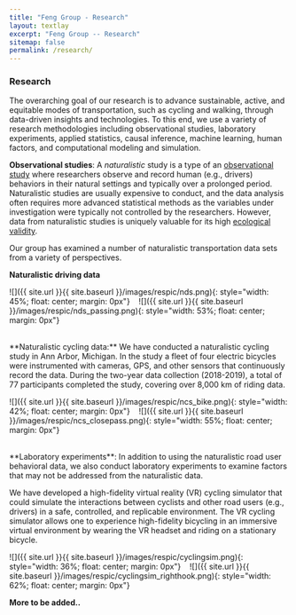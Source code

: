 ```yaml
---
title: "Feng Group - Research"
layout: textlay
excerpt: "Feng Group -- Research"
sitemap: false
permalink: /research/
---
```


### Research

The overarching goal of our research is to advance sustainable, active, and equitable modes of transportation, such as cycling and walking, through data-driven insights and technologies.
To this end, we use a variety of research methodologies including
observational studies,
laboratory experiments,
applied statistics, 
causal inference,
machine learning,
human factors, and
computational modeling and simulation. 

**Observational studies**: A *naturalistic* study is a type of an [observational study](https://en.wikipedia.org/wiki/Observational_study) where researchers observe and record human (e.g., drivers) behaviors in their natural settings and typically over a prolonged period.
Naturalistic studies are usually expensive to conduct, and the data analysis often requires more advanced statistical methods as the variables under investigation were typically not controlled by the researchers. 
However, data from naturalistic studies is uniquely valuable for its high [ecological validity](https://en.wikipedia.org/wiki/Ecological_validity). 

Our group has examined a number of naturalistic transportation data sets from a variety of perspectives.

**Naturalistic driving data**

![]({{ site.url }}{{ site.baseurl }}/images/respic/nds.png){: style="width: 45%; float: center; margin: 0px"}
&nbsp;&nbsp;
![]({{ site.url }}{{ site.baseurl }}/images/respic/nds_passing.png){: style="width: 53%; float: center; margin: 0px"}

<br>
**Naturalistic cycling data:** We have conducted a naturalistic cycling study in Ann Arbor, Michigan. 
In the study a fleet of four electric bicycles were instrumented with cameras, GPS, and other sensors that continuously record the data. 
During the two-year data collection (2018-2019), a total of 77 participants completed the study, covering over 8,000 km of riding data.

![]({{ site.url }}{{ site.baseurl }}/images/respic/ncs_bike.png){: style="width: 42%; float: center; margin: 0px"}
&nbsp;&nbsp;
![]({{ site.url }}{{ site.baseurl }}/images/respic/ncs_closepass.png){: style="width: 55%; float: center; margin: 0px"}


<br>
**Laboratory experiments**: In addition to using the naturalistic road user behavioral data, we also conduct laboratory experiments to examine factors that may not be addressed from the naturalistic data.

We have developed a high-fidelity virtual reality (VR) cycling simulator that could simulate the interactions between cyclists and other road users (e.g., drivers) in a safe, controlled, and replicable environment. The VR cycling simulator allows one to experience high-fidelity bicycling in an immersive virtual environment by wearing the VR headset and riding on a stationary bicycle. 

![]({{ site.url }}{{ site.baseurl }}/images/respic/cyclingsim.png){: style="width: 36%; float: center; margin: 0px"}
&nbsp;&nbsp;
![]({{ site.url }}{{ site.baseurl }}/images/respic/cyclingsim_righthook.png){: style="width: 62%; float: center; margin: 0px"}

**More to be added..**

<br>